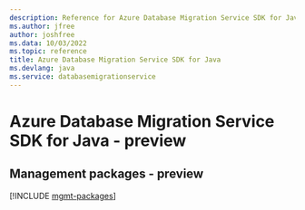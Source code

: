 ```yaml
---
description: Reference for Azure Database Migration Service SDK for Java
ms.author: jfree
author: joshfree
ms.data: 10/03/2022
ms.topic: reference
title: Azure Database Migration Service SDK for Java
ms.devlang: java
ms.service: databasemigrationservice
---
```

# Azure Database Migration Service SDK for Java - preview

## Management packages - preview
[!INCLUDE [mgmt-packages](database-migration-service-mgmt-index.md)]